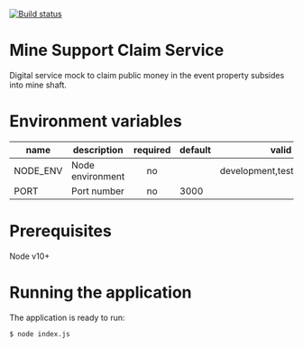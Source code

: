 [![Build status](https://defradev.visualstudio.com/DEFRA_FutureFarming/_apis/build/status/defra-ff-mine-support-claim-service-spike)](https://defradev.visualstudio.com/DEFRA_FutureFarming/_build/latest?definitionId=0)

# Mine Support Claim Service
Digital service mock to claim public money in the event property subsides into mine shaft.

# Environment variables

| name     | description      | required | default |            valid            | notes |
|----------|------------------|:--------:|---------|:---------------------------:|-------|
| NODE_ENV | Node environment |    no    |         | development,test,production |       |
| PORT     | Port number      |    no    | 3000    |                             |       |

# Prerequisites

Node v10+

# Running the application

The application is ready to run:

`$ node index.js`
